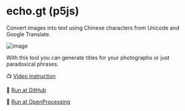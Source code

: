# echo.gt (p5js)
Convert images into text using Chinese characters from Unicode and Google Translate.

![image](https://user-images.githubusercontent.com/38255514/163546192-ddceb332-7b1c-4ff1-b0de-38e1eb29f5c0.png)

With this tool you can generate titles for your photographs or just paradoxical phrases.

📺 [Video instruction](https://www.youtube.com/watch?v=7TDf6wg8CHE)

🚀 [Run at GitHub](https://hayabuzo.github.io/echo.gt/)

🏓 [Run at OpenProcessing](https://openprocessing.org/sketch/1452110)
